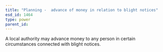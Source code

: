 ```yaml
---
title: "Planning -  advance of money in relation to blight notices"
esd_id: 1464
type: power
parent_id:  
---
```


A local authority may advance money to any person in certain circumstances connected with blight notices.

